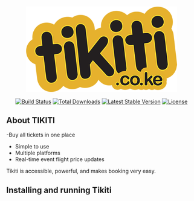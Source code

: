 <p align="center"><a href="https://laravel.com" target="_blank"><img src="https://github.com/KirinyetBrian/Tikiti-Flight-Booking/blob/main/public/tikitilogo.png" width="400" alt="Laravel Logo"></a></p>

<p align="center">
<a href="#"><img src="https://travis-ci.org/laravel/framework.svg" alt="Build Status"></a>
<a href="#"><img src="https://img.shields.io/packagist/dt/laravel/framework" alt="Total Downloads"></a>
<a href="#"><img src="https://img.shields.io/packagist/v/laravel/framework" alt="Latest Stable Version"></a>
<a href="#"><img src="https://img.shields.io/packagist/l/laravel/framework" alt="License"></a>
</p>

## About TIKITI
-Buy all tickets in one place

- Simple to use
- Multiple platforms
- Real-time event flight price updates

Tikiti is accessible, powerful, and makes booking very easy.


## Installing and running Tikiti 
